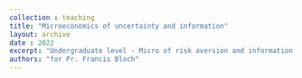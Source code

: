 ```yaml
---
collection : teaching
title: "Microeconomics of uncertainty and information"
layout: archive
date : 2022
excerpt: "Undergraduate level - Micro of risk aversion and information assymmetry"
authors: "for Pr. Francis Bloch"
---
```

